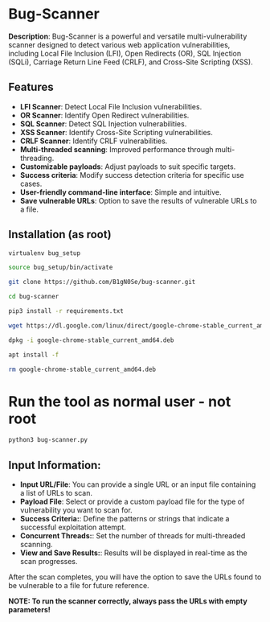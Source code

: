 # Bug-Scanner

**Description**: Bug-Scanner is a powerful and versatile multi-vulnerability scanner designed to detect various web application vulnerabilities, including Local File Inclusion (LFI), Open Redirects (OR), SQL Injection (SQLi), Carriage Return Line Feed (CRLF), and Cross-Site Scripting (XSS).

## Features

- **LFI Scanner**: Detect Local File Inclusion vulnerabilities.
- **OR Scanner**: Identify Open Redirect vulnerabilities.
- **SQL Scanner**: Detect SQL Injection vulnerabilities.
- **XSS Scanner**: Identify Cross-Site Scripting vulnerabilities.
- **CRLF Scanner**: Identify CRLF vulnerabilities.
- **Multi-threaded scanning**: Improved performance through multi-threading.
- **Customizable payloads**: Adjust payloads to suit specific targets.
- **Success criteria**: Modify success detection criteria for specific use cases.
- **User-friendly command-line interface**: Simple and intuitive.
- **Save vulnerable URLs**: Option to save the results of vulnerable URLs to a file.

## Installation (as root)

```sh
virtualenv bug_setup
```
```sh
source bug_setup/bin/activate
```
```sh
git clone https://github.com/B1gN0Se/bug-scanner.git
```
```sh
cd bug-scanner
```
```sh
pip3 install -r requirements.txt
```
```sh
wget https://dl.google.com/linux/direct/google-chrome-stable_current_amd64.deb
```
```sh
dpkg -i google-chrome-stable_current_amd64.deb
```
```sh
apt install -f
```
```sh
rm google-chrome-stable_current_amd64.deb
```
# Run the tool as normal user - not root
```sh
python3 bug-scanner.py
```

## Input Information:

- **Input URL/File**: You can provide a single URL or an input file containing a list of URLs to scan.
- **Payload File**: Select or provide a custom payload file for the type of vulnerability you want to scan for.
- **Success Criteria:**:  Define the patterns or strings that indicate a successful exploitation attempt.
- **Concurrent Threads:**: Set the number of threads for multi-threaded scanning.
- **View and Save Results:**: Results will be displayed in real-time as the scan progresses.

After the scan completes, you will have the option to save the URLs found to be vulnerable to a file for future reference.

**NOTE: To run the scanner correctly, always pass the URLs with empty parameters!**
